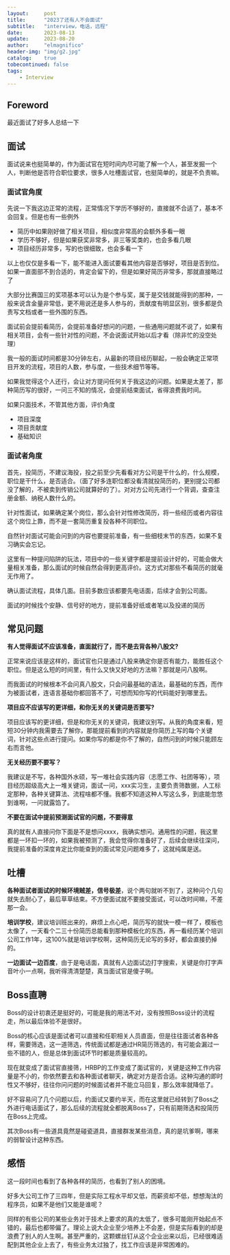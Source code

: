```yaml
---
layout:     post
title:      "2023了还有人不会面试"
subtitle:   "interview，电话，远程"
date:       2023-08-13
update:     2023-08-20
author:     "elmagnifico"
header-img: "img/g2.jpg"
catalog:    true
tobecontinued: false
tags:
    - Interview
---
```


## Foreword

最近面试了好多人总结一下



## 面试

面试说来也挺简单的，作为面试官在短时间内尽可能了解一个人，甚至发掘一个人，判断他是否符合职位要求，很多人吐槽面试官，也挺简单的，就是不负责嘛。



### 面试官角度

先说一下我这边正常的流程，正常情况下学历不够好的，直接就不合适了，基本不会回复。但是也有一些例外

- 简历中如果刚好做了相关项目，相似度非常高的会额外多看一眼
- 学历不够好，但是如果获奖非常多，非三等奖类的，也会多看几眼
- 项目经历非常多，写的也很细致，也会多看一下

以上也仅仅是多看一下，能不能进入面试要看其他内容是否够好，项目是否到位。如果一直面部不到合适的，肯定会留下的，但是如果好简历非常多，那就直接略过了

大部分比赛国三的奖项基本可以认为是个参与奖，属于是交钱就能得到的那种，一般来说含金量非常低，更不用说还是多人参与的，贡献度有明显区别，很多都是负责写文档或者一些外围的东西。



面试前会提前看简历，会提前准备好想问的问题，一些通用问题就不说了，如果有相关项目，会有一些针对性的问题，不会说面试开始以后才看（除非忙的没空处理）



我一般的面试时间都是30分钟左右，从最新的项目经历聊起，一般会确定正常项目开发的流程，项目的人数，参与度，一些技术细节等等。

如果我觉得这个人还行，会让对方提问任何关于我这边的问题。如果是太差了，那种简历写的很好，一问三不知的情况，会提前结束面试，省得浪费我时间。



如果只面技术，不管其他方面，评价角度

- 项目深度
- 项目贡献度
- 基础知识



### 面试者角度

首先，投简历，不建议海投，投之前至少先看看对方公司是干什么的，什么规模，职位是干什么，是否适合。（面了好多连职位都没看清就投简历的，更别提公司都没了解的，不被卖到传销公司就算好的了）。对对方公司先进行一个背调，查查注册金额、纳税人数什么的。



针对性面试，如果确定某个岗位，那么会针对性修改简历，将一些经历或者内容往这个岗位上靠，而不是一套简历重复投各种不同职位。



自然针对面试可能会问到的内容也要提前准备，有一些细枝末节的东西，如果不复习确实会忘记。

这里有一种提问陷阱的玩法，项目中的一些关键字都是提前设计好的，可能会做大量相关准备，那么面试的时候自然会得到更高评价。这方式对那些不看简历的就毫无作用了。



确认面试流程，具体几面。目前多数应该都要先电话面，后续才会到公司面。



面试的时候找个安静、信号好的地方，提前准备好纸或者笔以及投递的简历



## 常见问题

**有人觉得面试不应该准备，直面就行了，而不是去背各种八股文?**

正常来说应该是这样的，面试官也只是通过八股来确定你是否有能力，能胜任这个职位。但是这么短的时间里，有什么又快又好地的方法嘛？那就是问八股啊。

而我面试的时候根本不会问真八股文，只会问最基础的语法，最基础的东西，而作为被面试者，连语言基础你都回答不了，可想而知你写的代码能好到哪里去。



**项目应不应该写的更详细，和你无关的关键词是否要写?**

项目应该写的更详细，但是和你无关的关键词，我建议别写。从我的角度来看，短短30分钟内我需要去了解你，那能提前看到的内容就是你简历上写的每个关键词，针对这些点进行提问。如果你写的都是你不了解的，自然问到的时候只能顾左右而言他。



**无关经历要不要写？**

我建议是不写，各种国外水硕，写一堆社会实践内容（志愿工作、社团等等），项目经历超级高大上一堆关键词，面试一问，xxx实习生，主要负责筛数据，人工标定那种，各种关键算法、流程啥都不懂。我都不知道这种人写这么多，到底能忽悠到谁啊，一问就露馅了。



**不要在面试中提前预测面试官的问题，不要得意**

真的就有人直接问你下面是不是想问xxxx，我确实想问。通用性的问题，我这里都是一环扣一环的，如果我被预测了，我会觉得你准备好了，后续会继续往深问，我提前准备的深度肯定比你能查到的面试常见问题难多了，这就纯属是送。



## 吐槽

**各种面试者面试的时候环境贼差，信号极差**，说个两句就听不到了，这种问个几句就失去耐心了，最后草草结束。不方便面试就不要接受面试，可以改时间嘛，不差那一会。



**培训学校**，建议培训班出来的，麻烦上点心吧，简历写的就快一模一样了，模板也太像了，一天看个二三十份简历总能看到那种模板化的东西，再一看经历某个培训公司工作1年，这100%就是培训学校啊，这种简历无论写的多好，都会直接扔掉的。



**一边面试一边百度**，由于是电话面，真就有人边面试边打字搜索，关键是你打字声音叶小一点啊，我听得清清楚楚，真当面试官是傻子啊。



## Boss直聘

Boss的设计初衷还是挺好的，可能是我的用法不对，没有按照Boss设计的流程走，所以最后体验不是很好。

Boss的核心应该是面试者可以直接和任职相关人员直面，但是往往面试者各种各样，需要筛选，这一道筛选，传统面试都是通过HR简历筛选的，有可能会漏过一些不错的人，但是总体到面试环节时都是质量较高的。

现在就变成了面试官直接筛，HRBP的工作变成了面试官的，关键是这种工作内容量是不小的，你依然要去和各种面试者聊天，确定对方是否合适。这种沟通的即时性又不够好，往往你问问题的时候面试者并不能立马回复，那么效率就降低了。

好不容易问了几个问题以后，约面试又要约半天，而在这里就已经转到了Boss之外进行电话面试了，那么后续的流程就全都脱离Boss了，只有前期筛选和投简历在Boss上完成。



其次Boss有一些道具竟然是碰瓷道具，直接群发某些消息，真的是坑爹啊，哪来的弱智设计这种东西。



## 感悟

这一段时间也看到了各种各样的简历，也看到了别人的困境。

好多大公司工作了三四年，但是实际工程水平却又低，而薪资却不低，想想淘汰的程序员，如果不是他们又能是谁呢？

同样的有些公司的某些业务对于技术上要求的真的太低了，很多可能刚开始起点不错的，最后也都带偏了。理论上说大企业至少培养上不会差，但是实际看到的却是浪费了别人的人生啊。甚至严重的，这颗螺丝钉从这个企业出来以后，已经很难适配到其他企业上去了，有些业务太过独了，找工作应该是非常困难的。
